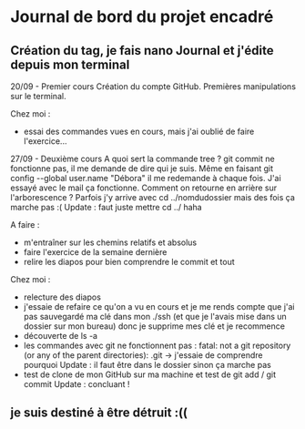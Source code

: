 # Journal de bord du projet encadré
## Création du tag, je fais nano Journal et j'édite depuis mon terminal 

20/09 -  Premier cours
Création du compte GitHub. 
Premières manipulations sur le terminal. 

Chez moi : 
- essai des commandes vues en cours, mais j'ai oublié de faire l'exercice...

27/09 - Deuxième cours
A quoi sert la commande tree ? 
git commit ne fonctionne pas, il me demande de dire qui je suis. Même en faisant git config --global user.name "Débora" il me redemande à chaque fois. J'ai essayé avec le mail ça fonctionne.
Comment on retourne en arrière sur l'arborescence ? Parfois j'y arrive avec cd ../nomdudossier mais des fois ça marche pas :( Update : faut juste mettre cd ../ haha

A faire :
- m'entraîner sur les chemins relatifs et absolus
- faire l'exercice de la semaine dernière
- relire les diapos pour bien comprendre le commit et tout

Chez moi : 
- relecture des diapos
- j'essaie de refaire ce qu'on a vu en cours et je me rends compte que j'ai pas sauvegardé ma clé dans mon ./ssh (et que je l'avais mise dans un dossier sur mon bureau) 
donc je supprime mes clé et je recommence
- découverte de ls -a
- les commandes avec git ne fonctionnent pas : fatal: not a git repository (or any of the parent directories): .git -> j'essaie de comprendre pourquoi 
Update : il faut être dans le dossier sinon ça marche pas
- test de clone de mon GitHub sur ma machine et test de git add / git commit 
Update : concluant ! 

## je suis destiné à être détruit :((
